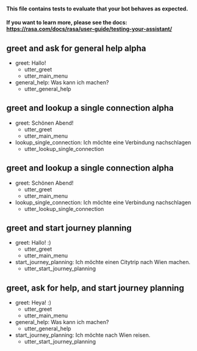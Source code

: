 #### This file contains tests to evaluate that your bot behaves as expected.
#### If you want to learn more, please see the docs: https://rasa.com/docs/rasa/user-guide/testing-your-assistant/

## greet and ask for general help alpha
* greet: Hallo!
  - utter_greet
  - utter_main_menu
* general_help: Was kann ich machen?
  - utter_general_help

## greet and lookup a single connection alpha
* greet: Schönen Abend!
  - utter_greet
  - utter_main_menu
* lookup_single_connection: Ich möchte eine Verbindung nachschlagen
  - utter_lookup_single_connection

## greet and lookup a single connection alpha
* greet: Schönen Abend!
  - utter_greet
  - utter_main_menu
* lookup_single_connection: Ich möchte eine Verbindung nachschlagen
  - utter_lookup_single_connection

## greet and start journey planning
* greet: Hallo! :)
  - utter_greet
  - utter_main_menu
* start_journey_planning: Ich möchte einen Citytrip nach Wien machen.
  - utter_start_journey_planning

## greet, ask for help, and start journey planning
* greet: Heya! :)
  - utter_greet
  - utter_main_menu
* general_help: Was kann ich machen?
  - utter_general_help
* start_journey_planning: Ich möchte nach Wien reisen. 
  - utter_start_journey_planning

